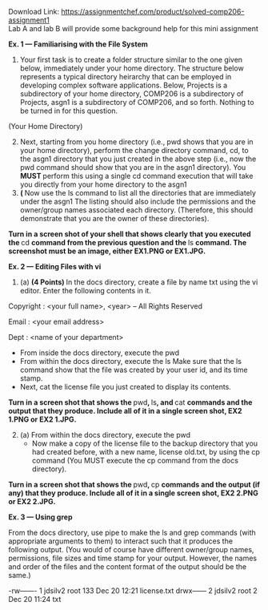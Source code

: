 Download Link: https://assignmentchef.com/product/solved-comp206-assignment1
<br>
Lab A and lab B will provide some background help for this mini assignment

<strong>Ex. 1 —                       Familiarising with the File System </strong>

<ol>

 <li>Your first task is to create a folder structure similar to the one given below, immediately under your home directory. The structure below represents a typical directory heirarchy that can be employed in developing complex software applications. Below, Projects is a subdirectory of your home directory, COMP206 is a subdirectory of Projects, asgn1 is a subdirectory of COMP206, and so forth. Nothing to be turned in for this question.</li>

</ol>

(Your Home Directory)

<ol start="2">

 <li>Next, starting from you home directory (i.e., pwd shows that you are in your home directory), perform the change directory command, cd, to the asgn1 directory that you just created in the above step (i.e., now the pwd command should show that you are in the asgn1 directory). You <strong>MUST </strong>perform this using a single cd command execution that will take you directly from your home directory to the asgn1</li>

 <li><strong>( </strong>Now use the ls command to list all the directories that are immediately under the asgn1 The listing should also include the permissions and the owner/group names associated each directory. (Therefore, this should demonstrate that you are the owner of these directories).</li>

</ol>

<strong>Turn in a screen shot of your shell that shows clearly that you executed the </strong>cd <strong>command from the previous question and the </strong>ls <strong>command. The screenshot must be an image, either EX1.PNG or EX1.JPG.</strong>

<strong>Ex. 2 —                      Editing Files with vi </strong>

<ol>

 <li>(a) <strong>(4 Points) </strong>In the docs directory, create a file by name txt using the vi editor. Enter the following contents in it.</li>

</ol>

Copyright : &lt;your full name&gt;, &lt;year&gt; – All Rights Reserved

Email                   : &lt;your email address&gt;

Dept                    : &lt;name of your department&gt;

<ul>

 <li><strong> </strong>From inside the docs directory, execute the pwd</li>

 <li><strong> </strong>From within the docs directory, execute the ls Make sure that the ls command show that the file was created by your user id, and its time stamp.</li>

 <li>Next, cat the license file you just created to display its contents.</li>

</ul>

<strong>Turn in a screen shot that shows the </strong>pwd<strong>, </strong>ls<strong>, and </strong>cat <strong>commands and the output that they produce. Include all of it in a single screen shot, EX2 </strong><strong>1.PNG or EX2 1.JPG.</strong>

<ol start="2">

 <li>(a) <strong> </strong>From within the docs directory, execute the pwd

  <ul>

   <li>Now make a copy of the license file to the backup directory that you had created before, with a new name, license old.txt, by using the cp command (You MUST execute the cp command from the docs directory).</li>

  </ul></li>

</ol>

<strong>Turn in a screen shot that shows the </strong>pwd<strong>, </strong>cp <strong>commands and the output (if any) that they produce. Include all of it in a single screen shot, EX2 </strong><strong>2.PNG or EX2 2.JPG.</strong>

<strong>Ex. 3 —                    Using grep </strong>

From the docs directory, use pipe to make the ls and grep commands (with appropriate arguments to them) to interact such that it produces the following output. (You would of course have different owner/group names, permissions, file sizes and time stamp for your output. However, the names and order of the files and the content format of the output should be the same.)

-rw——- 1 jdsilv2 root 133 Dec 20 12:21 license.txt drwx—— 2 jdsilv2 root          2 Dec 20 11:24 txt